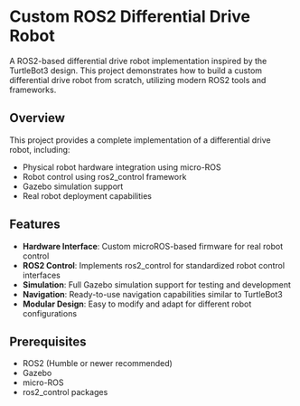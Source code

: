 # Custom ROS2 Differential Drive Robot

A ROS2-based differential drive robot implementation inspired by the TurtleBot3 design. This project demonstrates how to build a custom differential drive robot from scratch, utilizing modern ROS2 tools and frameworks.

## Overview

This project provides a complete implementation of a differential drive robot, including:
- Physical robot hardware integration using micro-ROS
- Robot control using ros2_control framework
- Gazebo simulation support
- Real robot deployment capabilities

## Features

- **Hardware Interface**: Custom microROS-based firmware for real robot control
- **ROS2 Control**: Implements ros2_control for standardized robot control interfaces
- **Simulation**: Full Gazebo simulation support for testing and development
- **Navigation**: Ready-to-use navigation capabilities similar to TurtleBot3
- **Modular Design**: Easy to modify and adapt for different robot configurations

## Prerequisites

- ROS2 (Humble or newer recommended)
- Gazebo
- micro-ROS
- ros2_control packages